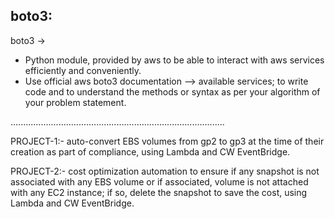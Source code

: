 boto3:
-------

boto3 ->  
- Python module, provided by aws to be able to interact with aws services efficiently and conveniently.
- Use official aws boto3 documentation --> available services; to write code and to understand the methods or syntax as per your algorithm of your problem statement.

.....................................................................................

PROJECT-1:- auto-convert EBS volumes from gp2 to gp3 at the time of their creation as part of compliance, using Lambda and CW EventBridge.

PROJECT-2:- cost optimization automation to ensure if any snapshot is not associated with any EBS volume or if associated, volume is not attached with any EC2 instance; if so, delete the snapshot to save the cost, using Lambda and CW EventBridge.
